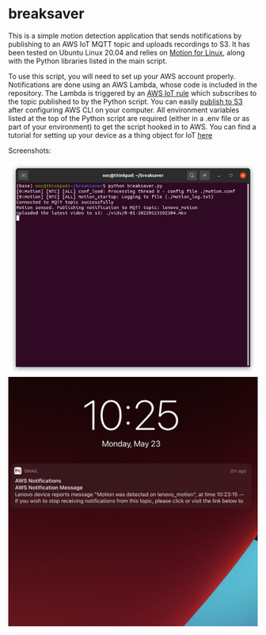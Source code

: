 # breaksaver
This is a simple motion detection application that sends notifications by publishing to an AWS IoT MQTT topic and uploads recordings to S3. It has been tested on Ubuntu Linux 20.04 and relies on [Motion for Linux](https://motion-project.github.io/), along with the Python libraries listed in the main script. 

To use this script, you will need to set up your AWS account properly. Notifications are done using an AWS Lambda, whose code is included in the repository. The Lambda is triggered by an [AWS IoT rule](https://docs.aws.amazon.com/iot/latest/developerguide/iot-rules.html) which subscribes to the topic published to by the Python script. You can easily [publish to S3](https://boto3.amazonaws.com/v1/documentation/api/latest/guide/quickstart.html) after configuring AWS CLI on your computer. All environment variables listed at the top of the Python script are required (either in a .env file or as part of your environment) to get the script hooked in to AWS. You can find a tutorial for setting up your device as a thing object for IoT [here](https://docs.aws.amazon.com/iot/latest/developerguide/what-is-aws-iot.html)

Screenshots:

![terminal](https://github.com/o-oconnell/breaksaver/blob/main/screenshots/terminal.png)
![notification](https://github.com/o-oconnell/breaksaver/blob/main/screenshots/notification2.jpg)

